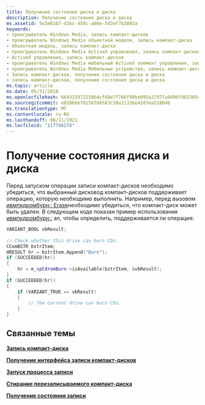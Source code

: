```yaml
---
title: Получение состояния диска и диска
description: Получение состояния диска и диска
ms.assetid: 5e3e6107-d2bc-450c-a86e-5d3ef7b3092a
keywords:
- проигрыватель Windows Media, запись компакт-дисков
- проигрыватель Windows Media объектной модели, запись компакт-диска
- Объектная модель, запись компакт-диска
- проигрыватель Windows Media ActiveX управления, запись компакт-дисков
- ActiveX управления, запись компакт-дисков
- проигрыватель Windows Media мобильный ActiveX элемент управления, запись компакт-дисков
- проигрыватель Windows Media Мобильные устройства, запись компакт-дисков
- Запись компакт-дисков, получение состояния диска и диска
- запись компакт-дисков, получение состояния диска и диска
ms.topic: article
ms.date: 05/31/2018
ms.openlocfilehash: 664315972158b4cf68e7f766f98be095a27d7fa8496f983305cc6baaafe784d6
ms.sourcegitcommit: e858bbe701567d4583c50a11326e42d7ea51804b
ms.translationtype: MT
ms.contentlocale: ru-RU
ms.lasthandoff: 08/11/2021
ms.locfileid: "117746276"
---
```

# <a name="retrieving-the-drive-and-disc-status"></a>Получение состояния диска и диска

Перед запуском операции записи компакт-дисков необходимо убедиться, что выбранный дисковод компакт-дисков поддерживает операцию, которую необходимо выполнить. Например, перед вызовом [ивмпкдромбурн:: Erase](/previous-versions/windows/desktop/api/wmp/nf-wmp-iwmpcdromburn-erase)необходимо убедиться, что компакт-диск может быть удален. В следующем коде показан пример использования [ивмпкдромбурн::](/previous-versions/windows/desktop/api/wmp/nf-wmp-iwmpcdromburn-isavailable) an, чтобы определить, поддерживается ли операция:


```C++
VARIANT_BOOL vbResult;
    
// Check whether this drive can burn CDs.
CComBSTR bstrItem;
HRESULT hr = bstrItem.Append("Burn");
if (SUCCEEDED(hr))
{
    hr = m_spCdromBurn->isAvailable(bstrItem, &vbResult);
}
if (SUCCEEDED(hr))
{
    if (VARIANT_TRUE == vbResult)
    {
        // The current drive can burn CDs.
    }
}

```



## <a name="related-topics"></a>Связанные темы

<dl> <dt>

[**Запись компакт-диска**](burning-a-cd.md)
</dt> <dt>

[**Получение интерфейса записи компакт-дисков**](retrieving-the-cd-burning-interface.md)
</dt> <dt>

[**Запуск процесса записи**](starting-the-burn-process.md)
</dt> <dt>

[**Стирание перезаписываемого компакт-диска**](erasing-a-rewritable-cd.md)
</dt> <dt>

[**Получение состояния записи**](retrieving-the-burn-status.md)
</dt> </dl>

 

 




